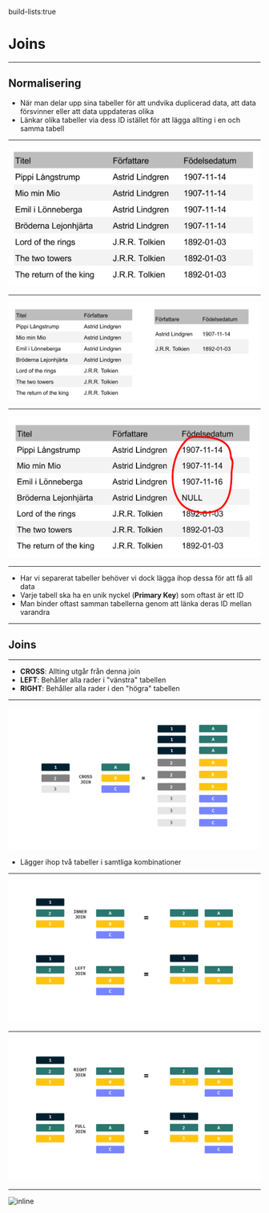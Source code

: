 build-lists:true

# **Joins**

---

## Normalisering

* När man delar upp sina tabeller för att undvika duplicerad data, att data försvinner eller att data uppdateras olika
* Länkar olika tabeller via dess ID istället för att lägga allting i en och samma tabell

---

![inline](images/authors.png)

---

![inline](images/authors_books.png)

---

![inline](images/update_anomaly.png)

---

* Har vi separerat tabeller behöver vi dock lägga ihop dessa för att få all data
* Varje tabell ska ha en unik nyckel (**Primary Key**) som oftast är ett ID
* Man binder oftast samman tabellerna genom att länka deras ID mellan varandra

---

## **Joins**

---

* **CROSS**: Allting utgår från denna join
* **LEFT**: Behåller alla rader i "vänstra" tabellen
* **RIGHT**: Behåller alla rader i den "högra" tabellen

---

![inline](images/cross_join.png)

* Lägger ihop två tabeller i samtliga kombinationer 

---

![inline](images/inner_join.png)

---

![inline](images/right_join.png)

---

![inline](http://i.imgur.com/1m55Wqo.jpg)